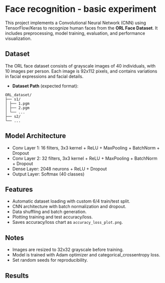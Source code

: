 # Face recognition - basic experiment

This project implements a Convolutional Neural Network (CNN) using TensorFlow/Keras to recognize human faces from the **ORL Face Dataset**. It includes preprocessing, model training, evaluation, and performance visualization.

## Dataset

The ORL face dataset consists of grayscale images of 40 individuals, with 10 images per person. Each image is 92x112 pixels, and contains variations in facial expressions and facial details.

- **Dataset Path** (expected format):
```
ORL_dataset/
├── s1/
│ ├── 1.pgm
│ ├── 2.pgm
│ └── ...
├── s2/
└── ...
```

## Model Architecture
- Conv Layer 1: 16 filters, 3x3 kernel + ReLU + MaxPooling + BatchNorm + Dropout
- Conv Layer 2: 32 filters, 3x3 kernel + ReLU + MaxPooling + BatchNorm + Dropout
- Dense Layer: 2048 neurons + ReLU + Dropout
- Output Layer: Softmax (40 classes)

## Features

- Automatic dataset loading with custom 6/4 train/test split.
- CNN architecture with batch normalization and dropout.
- Data shuffling and batch generation.
- Plotting training and test accuracy/loss.
- Saves accuracy/loss chart as `accuracy_loss_plot.png`.

## Notes
- Images are resized to 32x32 grayscale before training.
- Model is trained with Adam optimizer and categorical_crossentropy loss.
- Set random seeds for reproducibility.

## Results

